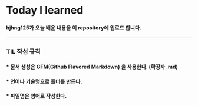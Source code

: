 <h1>Today I learned</h1>

<h4>hjhng125가 오늘 배운 내용을 이 repository에 업로드 합니다.</h4>
<hr>
<h3>TIL 작성 규칙<br>
   <h4>* 문서 생성은 GFM(Github Flavored Markdown) 을 사용한다. (확장자 .md)<br>
   <h4>* 언어나 기술명으로 폴더를 만든다.<br>
   <h4>* 파일명은 영어로 작성한다.
   
